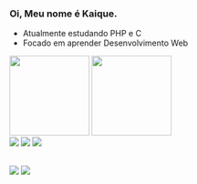 
### Oi, Meu nome é Kaique.


-  Atualmente estudando PHP e C
-  Focado em aprender Desenvolvimento Web

<link rel="stylesheet" href="https://cdn.jsdelivr.net/gh/devicons/devicon@v2.12.0/devicon.min.css
<br>
  <div>
  <a href="https://github.com/Kainet14">
  <img height="140em" src="https://github-readme-stats.vercel.app/api?username=Kainet14&show_icons=true&theme=dracula&include_all_commits=true&count_private=true"/>
  <img height="140em" src="https://github-readme-stats.vercel.app/api/top-langs/?username=Kainet14&layout=compact&langs_count=7&theme=dracula"/>
</div>

<br>


<img src="https://img.icons8.com/officel/48/ffffff/php-logo.png"/>
<img src="https://img.icons8.com/color/48/000000/html-5--v1.png"/>
<img src="https://img.icons8.com/color/48/ffffff/css3.png"/>

  </div>

 <br>
 <br>

 
<div> 


  <a href = "mailto:kaique.munoz@gmail.com"><img src="https://img.shields.io/badge/-Gmail-%23333?style=for-the-badge&logo=gmail&logoColor=white" target="_blank"></a>
  <a href="https://www.linkedin.com/in/igor-rodrigues-376786180/" target="_blank"><img src="https://img.shields.io/badge/-LinkedIn-%230077B5?style=for-the-badge&logo=linkedin&logoColor=white" target="_blank"></a> 
 

 
</div>
